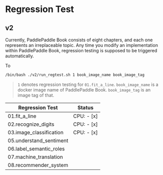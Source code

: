 # Regression Test

## v2

Currently, PaddlePaddle Book consists of eight chapters, and each one represents an irreplaceable topic.
Any time you modify an implementation within PaddlePaddle Book, regression testing is supposed to be
triggered automatically.

To 
```bash
/bin/bash ./v2/run_regtest.sh 1 book_image_name book_image_tag
```

> `1` denotes regression testing for `01.fit_a_line`.
> `book_image_name` is a docker image name of PaddlePaddle Book.
> `book_image_tag` is an image tag of that.


| Regression Test          |  Status              |
| ------------------------ |:--------------------:|
| 01.fit_a_line            | CPU: - [x]           |
| 02.recognize_digits      | CPU: - [x]           |
| 03.image_classification  | CPU: - [x]           |
| 05.understand_sentiment  | |
| 06.label_semantic_roles  | |
| 07.machine_translation   | |
| 08.recommender_system    | |
